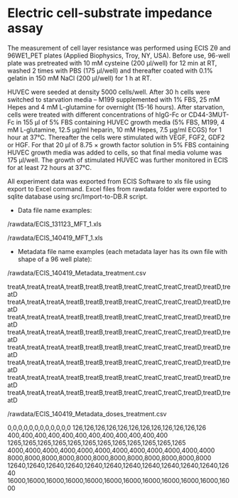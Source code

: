 # Electric cell-substrate impedance assay


The measurement of cell layer resistance was performed using ECIS Zθ and 96WE1_PET plates (Applied Biophysics, Troy, NY, USA). Before use, 96-well plate was pretreated with 10 mM cysteine (200 μl/well) for 12 min at RT, washed 2 times with PBS (175 μl/well) and thereafter coated with 0.1% gelatin in 150 mM NaCl (200 μl/well) for 1 h at RT. 

HUVEC were seeded at density 5000 cells/well. After 30 h cells were switched to starvation media – M199 supplemented with 1% FBS, 25 mM Hepes and 4 mM L-glutamine for overnight (15-16 hours). After starvation, cells were treated with different concentrations of hIgG-Fc or CD44-3MUT-Fc in 155 μl of 5% FBS containing HUVEC growth media (5% FBS, M199, 4 mM L-glutamine, 12.5 μg/ml heparin, 10 mM Hepes, 7.5 μg/ml ECGS) for 1 hour at 37°C. Thereafter the cells were stimulated with VEGF, FGF2, GDF2 or HGF. For that 20 μl of 8.75 × growth factor solution in 5% FBS containing HUVEC growth media was added to cells, so that final media volume was 175 μl/well. The growth of stimulated HUVEC was further monitored in ECIS for at least 72 hours at 37°C.

All experiment data was exported from ECIS Software to xls file using export to Excel command. Excel files from rawdata folder were exported to sqlite database using 
src/Import-to-DB.R script.


- Data file name examples:

/rawdata/ECIS_131123_MFT_1.xls 

/rawdata/ECIS_140419_MFT_1.xls

- Metadata file name examples (each metadata layer has its own file with shape of a 96 well plate):

/rawdata/ECIS_140419_Metadata_treatment.csv

treatA,treatA,treatA,treatB,treatB,treatB,treatC,treatC,treatC,treatD,treatD,treatD
treatA,treatA,treatA,treatB,treatB,treatB,treatC,treatC,treatC,treatD,treatD,treatD
treatA,treatA,treatA,treatB,treatB,treatB,treatC,treatC,treatC,treatD,treatD,treatD
treatA,treatA,treatA,treatB,treatB,treatB,treatC,treatC,treatC,treatD,treatD,treatD
treatA,treatA,treatA,treatB,treatB,treatB,treatC,treatC,treatC,treatD,treatD,treatD
treatA,treatA,treatA,treatB,treatB,treatB,treatC,treatC,treatC,treatD,treatD,treatD
treatA,treatA,treatA,treatB,treatB,treatB,treatC,treatC,treatC,treatD,treatD,treatD
treatA,treatA,treatA,treatB,treatB,treatB,treatC,treatC,treatC,treatD,treatD,treatD

/rawdata/ECIS_140419_Metadata_doses_treatment.csv

0,0,0,0,0,0,0,0,0,0,0,0
126,126,126,126,126,126,126,126,126,126,126,126
400,400,400,400,400,400,400,400,400,400,400,400
1265,1265,1265,1265,1265,1265,1265,1265,1265,1265,1265,1265
4000,4000,4000,4000,4000,4000,4000,4000,4000,4000,4000,4000
8000,8000,8000,8000,8000,8000,8000,8000,8000,8000,8000,8000
12640,12640,12640,12640,12640,12640,12640,12640,12640,12640,12640,12640
16000,16000,16000,16000,16000,16000,16000,16000,16000,16000,16000,16000


